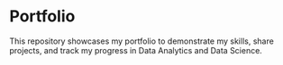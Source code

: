 # Portfolio
This repository showcases my portfolio to demonstrate my skills, share projects, and track my progress in Data Analytics and Data Science.
